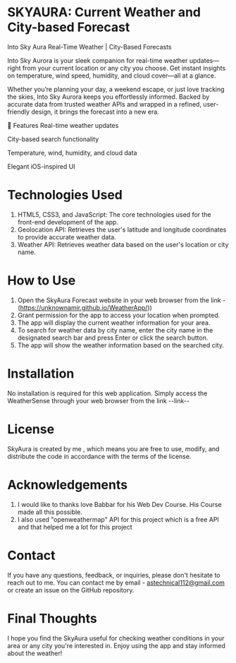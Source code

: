 # SKYAURA: Current Weather and City-based Forecast

Into Sky Aura
Real-Time Weather | City-Based Forecasts

Into Sky Aurora is your sleek companion for real-time weather updates—right from your current location or any city you choose.
Get instant insights on temperature, wind speed, humidity, and cloud cover—all at a glance.

Whether you’re planning your day, a weekend escape, or just love tracking the skies, Into Sky Aurora keeps you effortlessly informed.
Backed by accurate data from trusted weather APIs and wrapped in a refined, user-friendly design, it brings the forecast into a new era.

🌟 Features
Real-time weather updates

City-based search functionality

Temperature, wind, humidity, and cloud data

Elegant iOS-inspired UI

# Technologies Used

1. HTML5, CSS3, and JavaScript: The core technologies used for the front-end development of the app.
2. Geolocation API: Retrieves the user's latitude and longitude coordinates to provide accurate weather data.
3. Weather API: Retrieves weather data based on the user's location or city name.

# How to Use

1. Open the SkyAura Forecast website in your web browser from the link - (https://unknownamir.github.io/WeatherApp/))
2. Grant permission for the app to access your location when prompted.
3. The app will display the current weather information for your area.
4. To search for weather data by city name, enter the city name in the designated search bar and press Enter or click the search button.
5. The app will show the weather information based on the searched city.

# Installation

No installation is required for this web application. Simply access the WeatherSense through your web browser from the link --link--

# License

SkyAura is created by me , which means you are free to use, modify, and distribute the code in accordance with the terms of the license.

# Acknowledgements

1. I would like to thanks love Babbar for his Web Dev Course. His Course made all this possible.
2. I also used "openweathermap" API for this project which is a free API and that helped me a lot for this project

# Contact

If you have any questions, feedback, or inquiries, please don't hesitate to reach out to me. You can contact me by email - astechnical112@gmail.com
or create an issue on the GitHub repository.

# Final Thoughts

I hope you find the SkyAura useful for checking weather conditions in your area or any city you're interested in. 
Enjoy using the app and stay informed about the weather!

